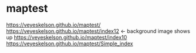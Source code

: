 # maptest

https://veyeskelson.github.io/maptest/
https://veyeskelson.github.io/maptest/index12  <- background image shows up
https://veyeskelson.github.io/maptest/index10
https://veyeskelson.github.io/maptest/Simple_index
